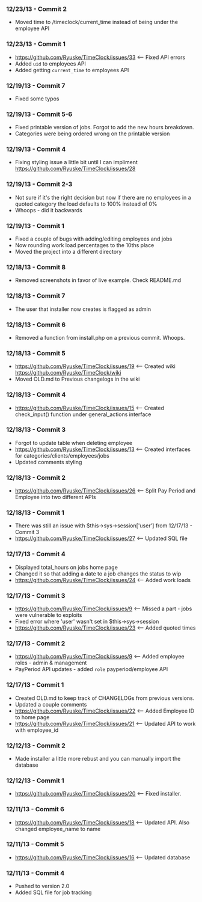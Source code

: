 ### 12/23/13 - Commit 2 ###
* Moved time to /timeclock/current_time instead of being under the employee API

### 12/23/13 - Commit 1 ###
* https://github.com/Ryuske/TimeClock/issues/33 <-- Fixed API errors
* Added `uid` to employees API
* Added getting `current_time` to employees API

### 12/19/13 - Commit 7 ###
* Fixed some typos

### 12/19/13 - Commit 5-6 ###
* Fixed printable version of jobs. Forgot to add the new hours breakdown.
* Categories were being ordered wrong on the printable version

### 12/19/13 - Commit 4 ###
* Fixing styling issue a little bit until I can impliment https://github.com/Ryuske/TimeClock/issues/28

### 12/19/13 - Commit 2-3 ###
* Not sure if it's the right decision but now if there are no employees in a quoted category the load defaults to 100% instead of 0%
* Whoops - did it backwards

### 12/19/13 - Commit 1 ###
* Fixed a couple of bugs with adding/editing employees and jobs
* Now rounding work load percentages to the 10ths place
* Moved the project into a different directory

### 12/18/13 - Commit 8 ###
* Removed screenshots in favor of live example. Check README.md

### 12/18/13 - Commit 7 ###
* The user that installer now creates is flagged as admin

### 12/18/13 - Commit 6 ###
* Removed a function from install.php on a previous commit. Whoops.

### 12/18/13 - Commit 5 ###
* https://github.com/Ryuske/TimeClock/issues/19 <-- Created wiki https://github.com/Ryuske/TimeClock/wiki
* Moved OLD.md to Previous changelogs in the wiki

### 12/18/13 - Commit 4 ###
* https://github.com/Ryuske/TimeClock/issues/15 <-- Created check_input() function under general_actions interface

### 12/18/13 - Commit 3 ###
* Forgot to update table when deleting employee
* https://github.com/Ryuske/TimeClock/issues/13 <-- Created interfaces for categories/clients/employees/jobs
* Updated comments styling

### 12/18/13 - Commit 2 ###
* https://github.com/Ryuske/TimeClock/issues/26 <-- Split Pay Period and Employee into two different APIs

### 12/18/13 - Commit 1 ###
* There was still an issue with $this->sys->session['user'] from 12/17/13 - Commit 3
* https://github.com/Ryuske/TimeClock/issues/27 <-- Updated SQL file

### 12/17/13 - Commit 4 ###
* Displayed total_hours on jobs home page
* Changed it so that adding a date to a job changes the status to wip
* https://github.com/Ryuske/TimeClock/issues/24 <-- Added work loads

### 12/17/13 - Commit 3 ###
* https://github.com/Ryuske/TimeClock/issues/9 <-- Missed a part - jobs were vulnerable to exploits
* Fixed error where 'user' wasn't set in $this->sys->session
* https://github.com/Ryuske/TimeClock/issues/23 <-- Added quoted times

### 12/17/13 - Commit 2 ###
* https://github.com/Ryuske/TimeClock/issues/9 <-- Added employee roles - admin & management
* PayPeriod API updates - added `role` payperiod/employee API

### 12/17/13 - Commit 1 ###
* Created OLD.md to keep track of CHANGELOGs from previous versions.
* Updated a couple comments
* https://github.com/Ryuske/TimeClock/issues/22 <-- Added Employee ID to home page
* https://github.com/Ryuske/TimeClock/issues/21 <-- Updated API to work with employee_id

### 12/12/13 - Commit 2 ###
* Made installer a little more rebust and you can manually import the database

### 12/12/13 - Commit 1 ###
* https://github.com/Ryuske/TimeClock/issues/20 <-- Fixed installer.

### 12/11/13 - Commit 6 ###
* https://github.com/Ryuske/TimeClock/issues/18 <-- Updated API. Also changed employee_name to name

### 12/11/13 - Commit 5 ###
* https://github.com/Ryuske/TimeClock/issues/16 <-- Updated database

### 12/11/13 - Commit 4 ###
* Pushed to version 2.0
* Added SQL file for job tracking